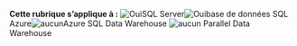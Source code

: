 <Token>**Cette rubrique s’applique à :** ![Oui](media/yes.png)SQL Server![Oui](media/yes.png)base de données SQL Azure![aucun](media/no.png)Azure SQL Data Warehouse ![aucun](media/no.png) Parallel Data Warehouse</Token>

